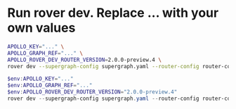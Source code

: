 # Run rover dev. Replace ... with your own values

```sh
APOLLO_KEY="..." \
APOLLO_GRAPH_REF="..." \
APOLLO_ROVER_DEV_ROUTER_VERSION=2.0.0-preview.4 \
rover dev --supergraph-config supergraph.yaml --router-config router-config.yaml
```

```powershell
$env:APOLLO_KEY="..."
$env:APOLLO_GRAPH_REF="..."
$env:APOLLO_ROVER_DEV_ROUTER_VERSION="2.0.0-preview.4"
rover dev --supergraph-config supergraph.yaml --router-config router-config.yaml
```
